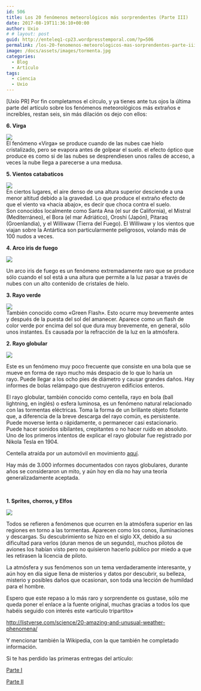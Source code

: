 ```yaml
---
id: 506
title: Los 20 fenómenos meteorológicos más sorprendentes (Parte III)
date: 2017-08-19T11:36:10+00:00
author: Uxio
# # layout: post
guid: http://enteleq1-cp23.wordpresstemporal.com/?p=506
permalink: /los-20-fenomenos-meteorologicos-mas-sorprendentes-parte-iii/
image: /docs/assets/images/tormenta.jpg
categories:
  - Blog
  - Artículo
tags:
  - ciencia
  - Uxio
---
```

[Uxío PR] Por fin completamos el círculo, y ya tienes ante tus ojos la última parte del artículo sobre los fenómenos meteorológicos más extraños e increíbles, restan seis, sin más dilación os dejo con ellos:

**6. Virga**

![](http://s3.amazonaws.com/listverse/weather/virga.jpg)  
El fenómeno «Virga» se produce cuando de las nubes cae hielo cristalizado, pero se evapora antes de golpear el suelo. el efecto óptico que produce es como si de las nubes se desprendiesen unos raíles de acceso, a veces la nube llega a parecerse a una medusa.

**5. Vientos catabaticos**

![](http://s3.amazonaws.com/listverse/weather/katabatic.jpg)  
En ciertos lugares, el aire denso de una altura superior desciende a una menor altitud debido a la gravedad. Lo que produce el extraño efecto de que el viento va «hacia abajo», es decir que choca contra el suelo.  
Son conocidos localmente como Santa Ana (el sur de California), el Mistral (Mediterráneo), el Bora (el mar Adriático), Oroshi (Japón), Pitaraq (Groenlandia), y el Williwaw (Tierra del Fuego). El Williwaw y los vientos que viajan sobre la Antártica son particularmente peligrosos, volando más de 100 nudos a veces.

**4. Arco iris de fuego**

![](http://s3.amazonaws.com/listverse/weather/FireRainbow.jpg) 

Un arco iris de fuego es un fenómeno extremadamente raro que se produce sólo cuando el sol está a una altura que permite a la luz pasar a través de nubes con un alto contenido de cristales de hielo.

**3. Rayo verde**

![](http://s3.amazonaws.com/listverse/weather/GreenFlash_512.jpg)  
También conocido como «Green Flash». Esto ocurre muy brevemente antes y después de la puesta del sol del amanecer. Aparece como un flash de color verde por encima del sol que dura muy brevemente, en general, sólo unos instantes. Es causada por la refracción de la luz en la atmósfera.

**2. Rayo globular**

**![](http://s3.amazonaws.com/listverse/weather/balllightning.jpg)**

Este es un fenómeno muy poco frecuente que consiste en una bola que se mueve en forma de rayo mucho más despacio de lo que lo haría un rayo. Puede llegar a los ocho pies de diámetro y causar grandes daños. Hay informes de bolas relámpago que destruyeron edificios enteros.

El rayo globular, también conocido como centella, rayo en bola (ball lightning, en inglés) o esfera luminosa, es un fenómeno natural relacionado con las tormentas eléctricas. Toma la forma de un brillante objeto flotante que, a diferencia de la breve descarga del rayo común, es persistente. Puede moverse lenta o rápidamente, o permanecer casi estacionario. Puede hacer sonidos sibilantes, crepitantes o no hacer ruido en absoluto. Uno de los primeros intentos de explicar el rayo globular fue registrado por Nikola Tesla en 1904.

Centella atraída por un automóvil en movimiento [aquí](http://auppg.files.wordpress.com/2012/08/mistifikatsia.gif).

Hay más de 3.000 informes documentados con rayos globulares, durante años se consideraron un mito, y aún hoy en día no hay una teoría generalizadamente aceptada.

&nbsp;

**1. Sprites, chorros, y Elfos**

![](http://s3.amazonaws.com/listverse/weather/sprites.jpg) 

Todos se refieren a fenómenos que ocurren en la atmósfera superior en las regiones en torno a las tormentas. Aparecen como los conos, iluminaciones y descargas. Su descubrimiento se hizo en el siglo XX, debido a su dificultad para verlos (duran menos de un segundo), muchos pilotos de aviones los habían visto pero no quisieron hacerlo público por miedo a que les retirasen la licencia de piloto.

La atmósfera y sus fenómenos son un tema verdaderamente interesante, y aún hoy en día sigue llena de misterios y datos por descubrir, su belleza, misterio y posibles daños que ocasionan, son toda una lección de humildad para el hombre.

Espero que este repaso a lo más raro y sorprendente os gustase, sólo me queda poner el enlace a la fuente original, muchas gracias a todos los que habéis seguido con interés este «artículo tripartito»

<http://listverse.com/science/20-amazing-and-unusual-weather-phenomena/>

Y mencionar también la Wikipedia, con la que también he completado información.

Si te has perdido las primeras entregas del artículo:

[Parte I](http://entelequia.info/los-20-fenomenos-meteorologicos-mas-sorprendentes-parte-i/)

[Parte II](http://entelequia.info/los-20-fenomenos-meteorologicos-mas-sorprendentes-parte-ii/)